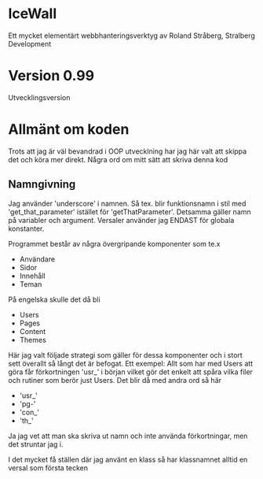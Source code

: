 # IceWall
Ett mycket elementärt webbhanteringsverktyg av Roland Stråberg, Stralberg Development

# Version 0.99
Utvecklingsversion

# Allmänt om koden

Trots att jag är väl bevandrad i OOP utvecklning har jag här valt att skippa det
och köra mer direkt. Några ord om mitt sätt att skriva denna kod

## Namngivning

Jag använder 'underscore' i namnen. Så tex. blir funktionsnamn i stil med 'get_that_parameter' istället för 'getThatParameter'. 
Detsamma gäller namn på variabler och argument. Versaler använder jag ENDAST för globala konstanter.

Programmet består av några övergripande komponenter som te.x

- Användare
- Sidor
- Innehåll
- Teman

På engelska skulle det då bli

- Users
- Pages
- Content
- Themes

Här jag valt följade strategi som gäller för dessa komponenter och i stort sett överallt så långt det är befogat.
Ett exempel: Allt som har med Users att göra får förkortningen 'usr_' i början vilket gör det enkelt att spåra 
vilka filer och rutiner som berör just Users. Det blir då med andra ord så här

- 'usr_'
- 'pg-'
- 'con_'
- 'th_'

Ja jag vet att man ska skriva ut namn och inte använda förkortningar, men det struntar jag i. 

I det mycket få ställen där jag använt en klass så har klassnamnet alltid en versal som första tecken

## 




